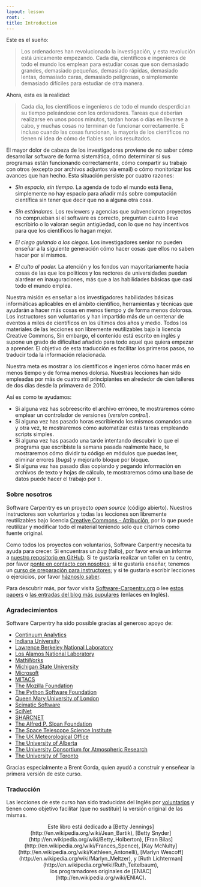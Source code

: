 ```yaml
---
layout: lesson
root: .
title: Introduction
---
```


Este es el sueño:

> Los ordenadores han revolucionado la investigación, y esta revolución
> está únicamente empezando. Cada día, científicos e ingenieros de todo
> el mundo los emplean para estudiar cosas que son demasiado grandes,
> demasiado pequeñas, demasiado rápidas, demasiado lentas, demasiado caras,
> demasiado peligrosas, o simplemente demasiado difíciles para estudiar de otra manera.

Ahora, esta es la realidad:

> Cada día, los científicos e ingenieros de todo el mundo desperdician
> su tiempo peleándose con los ordenadores. Tareas que deberían realizarse
> en unos pocos minutos, tardan horas o días en llevarse a cabo, y muchas
> cosas no terminan de funcionar correctamente. E incluso cuando las cosas funcionan,
> la mayoría de los científicos no tienen ni idea de cómo de fiables son los resultados.

El mayor dolor de cabeza de los investigadores proviene de no saber cómo desarrollar software de forma sistemática, cómo determinar si sus programas están funcionando correctamente, cómo compartir su trabajo con otros (excepto por archivos adjuntos vía email) o cómo monitorizar los avances que han hecho. Esta situación persiste por cuatro razones:

*   *Sin espacio, sin tiempo.*
    La agenda de todo el mundo está llena, simplemente no hay espacio para añadir más sobre computación científica sin tener que decir que no a alguna otra cosa.

*   *Sin estándares.*
    Los reviewers y agencias que subvencionan proyectos no comprueban si el software es correcto, preguntan cuánto llevo escribirlo o lo valoran según antigüedad, con lo que no hay incentivos para que los científicos lo hagan mejor.

*   *El ciego guiando a los ciegos.*
    Los investigadores senior no pueden enseñar a la siguiente generación cómo hacer cosas que ellos no saben hacer por sí mismos.

*   *El culto al poder.*
    La atención y los fondos van mayoritariamente hacia cosas de las que los políticos y los rectores de universidades puedan alardear en inauguraciones, más que a las habilidades básicas que casi todo el mundo emplea.

Nuestra misión es enseñar a los investigadores habilidades básicas informáticas aplicables en el ámbito científico, herramientas y técnicas que ayudarán a hacer más cosas en menos tiempo y de forma menos dolorosa. Los instructores son voluntarios y han impartido más de un centenar de eventos a miles de científicos en los últimos dos años y medio. Todos los materiales de las lecciones son libremente reutilizables bajo la licencia Creative Commons, Sin embargo, el contenido está escrito en inglés y supone un grado de dificultad añadido para todo aquel que quiera empezar a aprender. El objetivo de esta traducción es facilitar los primeros pasos, no traducir toda la información relacionada.

Nuestra meta es mostrar a los científicos e ingenieros cómo hacer más en menos tiempo y de forma menos dolorsa. Nuestras lecciones han sido empleadas por más de cuatro mil principiantes en alrededor de cien talleres de dos días desde la primavera de 2010.

Así es como te ayudamos:

*   Si alguna vez has sobreescrito el archivo erróneo, te mostraremos cómo emplear un controlador de versiones (*version control*).
*   Si alguna vez has pasado horas escribiendo los mismos comandos una y otra vez, te mostraremos cómo automatizar estas tareas empleando scripts simples.
*   Si alguna vez has pasado una tarde intentando descubrir lo que el programa que escribiste la semana pasada realmente hace, te mostraremos cómo dividir tu código en módulos que puedas leer, eliminar errores (*bugs*) y mejorarlo bloque por bloque.
*   Si alguna vez has pasado días copiando y pegando información en archivos de texto y hojas de cálculo, te mostraremos cómo una base de datos puede hacer el trabajo por ti.

### Sobre nosotros

Software Carpentry es un proyecto *open source* (código abierto).
Nuestros instructores son voluntarios y todas las lecciones son libremente reutilizables bajo licencia [Creative Commons - Atribución](http://creativecommons.org/licenses/by/3.0/es/deed.es), por lo que puede reutilizar y modificar todo el material teniendo solo que citarnos como fuente original.

Como todos los proyectos con voluntarios, Software Carpentry necesita tu ayuda para crecer. Si encuentras un *bug* (fallo), por favor envía un informe a [nuestro repositorio en GitHub](https://github.com/swcarpentry/bc/). Si te gustaría realizar un taller en tu centro, por favor [ponte en contacto con nosotros](mailto:admin@software-carpentry.org); si te gustaría enseñar, tenemos un [curso de preparación para instructores](http://teaching.software-carpentry.org); y si te gustaría escribir lecciones o ejercicios, por favor [háznoslo saber](mailto:admin@software-carpentry.org).

Para descubrir más, por favor visita [Software-Carpentry.org](http://software-carpentry.org) o lee 
[estos](http://www.plosbiology.org/article/info%3Adoi%2F10.1371%2Fjournal.pbio.1001745)
[papers](http://arxiv.org/abs/1307.5448)
o [las entradas del blog más pupulares](http://software-carpentry.org/blog/index.html#popular) (enlaces en Inglés).

### Agradecimientos

Software Carpentry ha sido possible gracias al generoso apoyo de: 

*   [Continuum Analytics](http://continuum.io/)
*   [Indiana University](http://www.indiana.edu)
*   [Lawrence Berkeley National Laboratory](http://www.lbl.gov)
*   [Los Alamos National Laboratory](http://www.lanl.gov)
*   [MathWorks](http://www.mathworks.com)
*   [Michigan State University](http://www.msu.edu)
*   [Microsoft](http://www.microsoft.com)
*   [MITACS](http://www.mitacs.ca)
*   [The Mozilla Foundation](http://mozillafoundation.org)
*   [The Python Software Foundation](http://www.python.org/psf/)
*   [Queen Mary University of London](http://www.qmul.ac.uk)
*   [Scimatic Software](http://www.scimatic.com)
*   [SciNet](http://www.scinet.utoronto.ca)
*   [SHARCNET](http://www.sharcnet.ca)
*   [The Alfred P. Sloan Foundation](http://www.sloan.org)
*   [The Space Telescope Science Institute](http://www.stsci.edu)
*   [The UK Meteorological Office](http://www.metoffice.gov.uk)
*   [The University of Alberta](http://www.ualberta.ca)
*   [The University Consortium for Atmospheric Research](http://www.ucar.edu)
*   [The University of Toronto](http://www.utoronto.ca)

Gracias especialmente a Brent Gorda,
quien ayudó a construir y enseñear la primera versión de este curso.

### Traducción

Las lecciones de este curso han sido traducidas del Inglés por [voluntarios](https://github.com/franktoffel/swcarpentry-es/tree/master/translations/es#colaboradores) y tienen como objetivo facilitar (que no sustituir) la versión original de las mismas. 

<div align="center" markdown="1">
Este libro está dedicado a
[Betty Jennings](http://en.wikipedia.org/wiki/Jean_Bartik),
[Betty Snyder](http://en.wikipedia.org/wiki/Betty_Holberton),
[Fran Bilas](http://en.wikipedia.org/wiki/Frances_Spence),
[Kay McNulty](http://en.wikipedia.org/wiki/Kathleen_Antonelli),
[Marlyn Wescoff](http://en.wikipedia.org/wiki/Marlyn_Meltzer),
y [Ruth Lichterman](http://en.wikipedia.org/wiki/Ruth_Teitelbaum),
<br/>
los programadores originales de [ENIAC](http://en.wikipedia.org/wiki/ENIAC).
</div>

